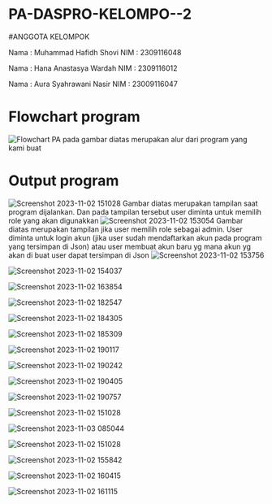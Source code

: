 # PA-DASPRO-KELOMPO--2
#ANGGOTA KELOMPOK

Nama : Muhammad Hafidh Shovi
NIM : 2309116048

Nama : Hana Anastasya Wardah
NIM : 2309116012

Nama : Aura Syahrawani Nasir
NIM : 23009116047

# Flowchart program
![Flowchart PA](https://github.com/Praktikum-Akhir-Kelompok-2/PA-DASPRO-KELOMPO--2/assets/144807237/c6cbeef6-aca1-4c92-abb9-95c1d1927727)
pada gambar diatas merupakan alur dari program yang kami buat

# Output program 
![Screenshot 2023-11-02 151028](https://github.com/Praktikum-Akhir-Kelompok-2/PA-DASPRO-KELOMPO--2/assets/144807237/ac349125-9518-4f3b-bce7-83badd39b77c)
Gambar diatas merupakan tampilan saat program dijalankan. Dan pada tampilan tersebut user diminta untuk memilih role yang akan digunakkan 
![Screenshot 2023-11-02 153054](https://github.com/Praktikum-Akhir-Kelompok-2/PA-DASPRO-KELOMPO--2/assets/144807237/f52067ef-7c1a-496b-ace1-653c3f695240)
Gambar diatas merupakan tampilan jika user memilih role sebagai admin. User diminta untuk login akun (jika user sudah mendaftarkan akun pada program yang tersimpan di Json) atau user membuat akun baru yg mana akun yg akan di buat user dapat tersimpan di Json
![Screenshot 2023-11-02 153756](https://github.com/Praktikum-Akhir-Kelompok-2/PA-DASPRO-KELOMPO--2/assets/144807237/4fb71647-b095-4b5d-a5e9-10572a44edb5)

![Screenshot 2023-11-02 154037](https://github.com/Praktikum-Akhir-Kelompok-2/PA-DASPRO-KELOMPO--2/assets/144807237/d9f84edc-7aed-4f09-856e-a02b73926808)

![Screenshot 2023-11-02 163854](https://github.com/Praktikum-Akhir-Kelompok-2/PA-DASPRO-KELOMPO--2/assets/144807237/821161e1-81aa-4d48-ad8b-1e4be399eadb)

![Screenshot 2023-11-02 182547](https://github.com/Praktikum-Akhir-Kelompok-2/PA-DASPRO-KELOMPO--2/assets/144807237/b340162c-7087-4338-bd07-8b6a2f63137e)

![Screenshot 2023-11-02 184305](https://github.com/Praktikum-Akhir-Kelompok-2/PA-DASPRO-KELOMPO--2/assets/144807237/fae6d525-f939-4746-af4a-d4c6f2e78bb8)

![Screenshot 2023-11-02 185309](https://github.com/Praktikum-Akhir-Kelompok-2/PA-DASPRO-KELOMPO--2/assets/144807237/636395df-738a-4a82-b4fe-8fce431cbbae)

![Screenshot 2023-11-02 190117](https://github.com/Praktikum-Akhir-Kelompok-2/PA-DASPRO-KELOMPO--2/assets/144807237/751a57b4-2ebe-4349-9f00-0e03595d9b88)

![Screenshot 2023-11-02 190242](https://github.com/Praktikum-Akhir-Kelompok-2/PA-DASPRO-KELOMPO--2/assets/144807237/3bc40b83-4c19-4fb8-b6ef-24adc87c9ca7)

![Screenshot 2023-11-02 190405](https://github.com/Praktikum-Akhir-Kelompok-2/PA-DASPRO-KELOMPO--2/assets/144807237/e02e12dd-a1af-458b-a365-6066b7e49e60)

![Screenshot 2023-11-02 190757](https://github.com/Praktikum-Akhir-Kelompok-2/PA-DASPRO-KELOMPO--2/assets/144807237/52f4e79f-de23-4402-ac01-9cf446d597e1)

![Screenshot 2023-11-02 151028](https://github.com/Praktikum-Akhir-Kelompok-2/PA-DASPRO-KELOMPO--2/assets/144807237/1c69224b-9e83-4b4b-b12b-e7e715642f93)

![Screenshot 2023-11-03 085044](https://github.com/Praktikum-Akhir-Kelompok-2/PA-DASPRO-KELOMPO--2/assets/144807237/13c707a3-017c-4fe3-ac9d-f590cd8ba2c0)

![Screenshot 2023-11-02 151028](https://github.com/Praktikum-Akhir-Kelompok-2/PA-DASPRO-KELOMPO--2/assets/144807237/2f3debc7-9b08-4319-a434-b24a9537e229)

![Screenshot 2023-11-02 155842](https://github.com/Praktikum-Akhir-Kelompok-2/PA-DASPRO-KELOMPO--2/assets/144807237/c39abde9-0183-452f-afbf-f65cf290b625)

![Screenshot 2023-11-02 160415](https://github.com/Praktikum-Akhir-Kelompok-2/PA-DASPRO-KELOMPO--2/assets/144807237/4197ebae-ef07-43a3-bf3c-f3105c4735f6)

![Screenshot 2023-11-02 161115](https://github.com/Praktikum-Akhir-Kelompok-2/PA-DASPRO-KELOMPO--2/assets/144807237/5c5baf87-453d-4e24-86c5-b535804befbd)


